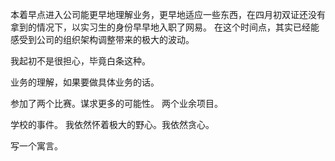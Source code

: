 本着早点进入公司能更早地理解业务，更早地适应一些东西，在四月初双证还没有拿到的情况下，以实习生的身份早早地入职了网易。
在这个时间点，其实已经能感受到公司的组织架构调整带来的极大的波动。

我起初不是很担心，毕竟白条这种。

业务的理解，如果要做具体业务的话。

参加了两个比赛。谋求更多的可能性。
两个业余项目。

学校的事件。 我依然怀着极大的野心。我依然贪心。


写一个寓言。

